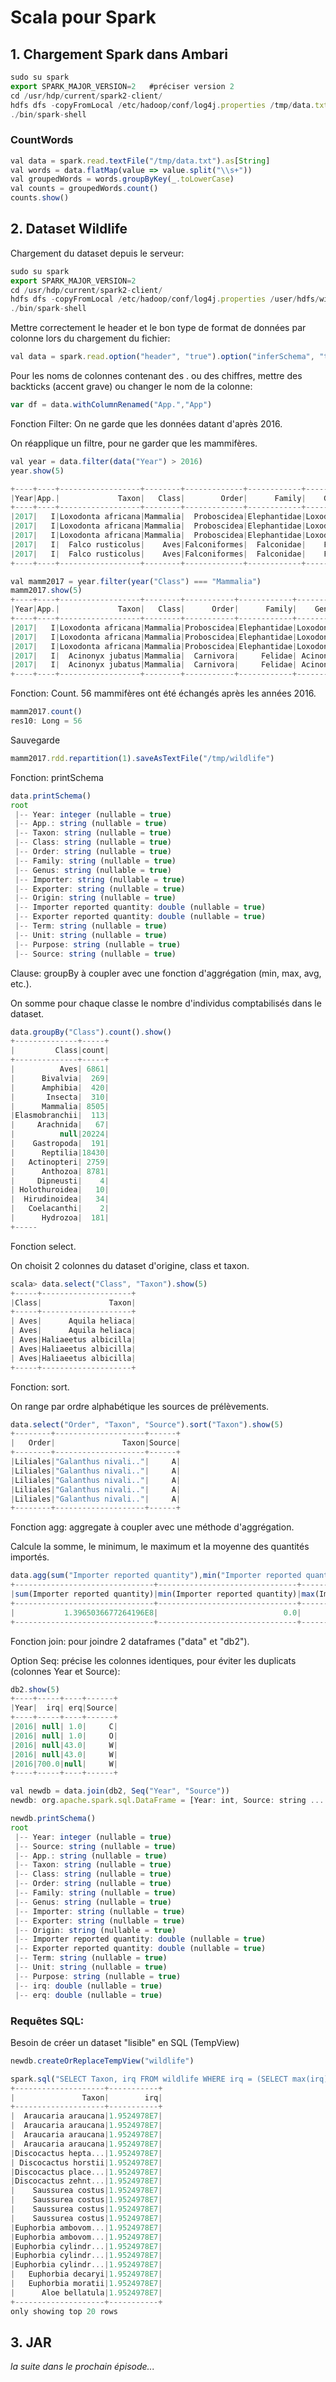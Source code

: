 # Scala pour Spark

## 1. Chargement Spark dans Ambari

```javascript
sudo su spark
export SPARK_MAJOR_VERSION=2   #préciser version 2
cd /usr/hdp/current/spark2-client/
hdfs dfs -copyFromLocal /etc/hadoop/conf/log4j.properties /tmp/data.txt
./bin/spark-shell
```

###      CountWords

```javascript
val data = spark.read.textFile("/tmp/data.txt").as[String]
val words = data.flatMap(value => value.split("\\s+"))
val groupedWords = words.groupByKey(_.toLowerCase)
val counts = groupedWords.count()
counts.show()
```

## 2. Dataset Wildlife

Chargement du dataset depuis le serveur:
```javascript
sudo su spark
export SPARK_MAJOR_VERSION=2
cd /usr/hdp/current/spark2-client/
hdfs dfs -copyFromLocal /etc/hadoop/conf/log4j.properties /user/hdfs/wildlife.csv
./bin/spark-shell
```

Mettre correctement le header et le bon type de format de données par colonne lors du chargement du fichier:

```javascript
val data = spark.read.option("header", "true").option("inferSchema", "true").csv("/user/hdfs/wildlife.csv")
```
Pour les noms de colonnes contenant des . ou des chiffres, mettre des backticks (accent grave) ou changer le nom de la colonne:

```javascript
var df = data.withColumnRenamed("App.","App")
```
Fonction Filter: On ne garde que les données datant d'après 2016.

On réapplique un filtre, pour ne garder que les mammifères.

```javascript
val year = data.filter(data("Year") > 2016)
year.show(5)

+----+----+------------------+--------+-------------+------------+---------+--------+--------+------+--------------------------+--------------------------+---------+----+-------+------+
|Year|App.|             Taxon|   Class|        Order|      Family|    Genus|Importer|Exporter|Origin|Importer reported quantity|Exporter reported quantity|     Term|Unit|Purpose|Source|
+----+----+------------------+--------+-------------+------------+---------+--------+--------+------+--------------------------+--------------------------+---------+----+-------+------+
|2017|   I|Loxodonta africana|Mammalia|  Proboscidea|Elephantidae|Loxodonta|      ZA|      MW|  null|                      null|                      34.8|specimens|   l|      S|     W|
|2017|   I|Loxodonta africana|Mammalia|  Proboscidea|Elephantidae|Loxodonta|      ZA|      MW|  null|                      null|                      20.0|specimens|  ml|      S|     W|
|2017|   I|Loxodonta africana|Mammalia|  Proboscidea|Elephantidae|Loxodonta|      ZA|      MW|  null|                      null|                     120.0|specimens|null|      S|     W|
|2017|   I|  Falco rusticolus|    Aves|Falconiformes|  Falconidae|    Falco|      SI|      AE|    ES|                       1.0|                      null|     live|null|      T|     C|
|2017|   I|  Falco rusticolus|    Aves|Falconiformes|  Falconidae|    Falco|      SI|      AE|    GB|                       2.0|                      null|     live|null|      T|     C|
+----+----+------------------+--------+-------------+------------+---------+--------+--------+------+--------------------------+--------------------------+---------+----+-------+------+

val mamm2017 = year.filter(year("Class") === "Mammalia")
mamm2017.show(5)
+----+----+------------------+--------+-----------+------------+---------+--------+--------+------+--------------------------+--------------------------+---------+----+-------+------+
|Year|App.|             Taxon|   Class|      Order|      Family|    Genus|Importer|Exporter|Origin|Importer reported quantity|Exporter reported quantity|     Term|Unit|Purpose|Source|
+----+----+------------------+--------+-----------+------------+---------+--------+--------+------+--------------------------+--------------------------+---------+----+-------+------+
|2017|   I|Loxodonta africana|Mammalia|Proboscidea|Elephantidae|Loxodonta|      ZA|      MW|  null|                      null|                      34.8|specimens|   l|      S|     W|
|2017|   I|Loxodonta africana|Mammalia|Proboscidea|Elephantidae|Loxodonta|      ZA|      MW|  null|                      null|                      20.0|specimens|  ml|      S|     W|
|2017|   I|Loxodonta africana|Mammalia|Proboscidea|Elephantidae|Loxodonta|      ZA|      MW|  null|                      null|                     120.0|specimens|null|      S|     W|
|2017|   I|  Acinonyx jubatus|Mammalia|  Carnivora|     Felidae| Acinonyx|      BG|      NA|  null|                       1.0|                      null| trophies|null|      H|     W|
|2017|   I|  Acinonyx jubatus|Mammalia|  Carnivora|     Felidae| Acinonyx|      MW|      ZA|  null|                      14.0|                      null|     live|null|      N|     W|
+----+----+------------------+--------+-----------+------------+---------+--------+--------+------+--------------------------+--------------------------+---------+----+-------+------+
``` 
Fonction: Count. 56 mammifères ont été échangés après les années 2016.

```javascript
mamm2017.count()
res10: Long = 56
```
Sauvegarde

```javascript
mamm2017.rdd.repartition(1).saveAsTextFile("/tmp/wildlife")
```
Fonction: printSchema

```javascript
data.printSchema()
root
 |-- Year: integer (nullable = true)
 |-- App.: string (nullable = true)
 |-- Taxon: string (nullable = true)
 |-- Class: string (nullable = true)
 |-- Order: string (nullable = true)
 |-- Family: string (nullable = true)
 |-- Genus: string (nullable = true)
 |-- Importer: string (nullable = true)
 |-- Exporter: string (nullable = true)
 |-- Origin: string (nullable = true)
 |-- Importer reported quantity: double (nullable = true)
 |-- Exporter reported quantity: double (nullable = true)
 |-- Term: string (nullable = true)
 |-- Unit: string (nullable = true)
 |-- Purpose: string (nullable = true)
 |-- Source: string (nullable = true)
```

Clause: groupBy à coupler avec une fonction d'aggrégation (min, max, avg, etc.).

On somme pour chaque classe le nombre d'individus comptabilisés dans le dataset.

```javascript
data.groupBy("Class").count().show()
+--------------+-----+
|         Class|count|
+--------------+-----+
|          Aves| 6861|
|      Bivalvia|  269|
|      Amphibia|  420|
|       Insecta|  310|
|      Mammalia| 8505|
|Elasmobranchii|  113|
|     Arachnida|   67|
|          null|20224|
|    Gastropoda|  191|
|      Reptilia|18430|
|   Actinopteri| 2759|
|      Anthozoa| 8781|
|     Dipneusti|    4|
| Holothuroidea|   10|
|  Hirudinoidea|   34|
|   Coelacanthi|    2|
|      Hydrozoa|  181|
+-----
```

Fonction select.

On choisit 2 colonnes du dataset d'origine, class et taxon.

```javascript
scala> data.select("Class", "Taxon").show(5)
+-----+--------------------+
|Class|               Taxon|
+-----+--------------------+
| Aves|      Aquila heliaca|
| Aves|      Aquila heliaca|
| Aves|Haliaeetus albicilla|
| Aves|Haliaeetus albicilla|
| Aves|Haliaeetus albicilla|
+-----+--------------------+
```

Fonction: sort.

On range par ordre alphabétique les sources de prélèvements.

```javascript
data.select("Order", "Taxon", "Source").sort("Taxon").show(5)
+--------+--------------------+------+
|   Order|               Taxon|Source|
+--------+--------------------+------+
|Liliales|"Galanthus nivali.."|     A|
|Liliales|"Galanthus nivali.."|     A|
|Liliales|"Galanthus nivali.."|     A|
|Liliales|"Galanthus nivali.."|     A|
|Liliales|"Galanthus nivali.."|     A|
+--------+--------------------+------+
```
Fonction agg: aggregate à coupler avec une méthode d'aggrégation.

Calcule la somme, le minimum, le maximum et la moyenne des quantités importés.

```javascript
data.agg(sum("Importer reported quantity"),min("Importer reported quantity"),max("Importer reported quantity"), avg("Importer reported quantity")).show()
+-------------------------------+-------------------------------+-------------------------------+-------------------------------+
|sum(Importer reported quantity)|min(Importer reported quantity)|max(Importer reported quantity)|avg(Importer reported quantity)|
+-------------------------------+-------------------------------+-------------------------------+-------------------------------+
|           1.3965036677264196E8|                            0.0|                    1.9524978E7|              4382.425367873029|
+-------------------------------+-------------------------------+-------------------------------+-------------------------------+
```

Fonction join: pour joindre 2 dataframes ("data" et "db2").

Option Seq: précise les colonnes identiques, pour éviter les duplicats (colonnes Year et Source):

```javascript
db2.show(5)
+----+-----+----+------+
|Year|  irq| erq|Source|
+----+-----+----+------+
|2016| null| 1.0|     C|
|2016| null| 1.0|     O|
|2016| null|43.0|     W|
|2016| null|43.0|     W|
|2016|700.0|null|     W|
+----+-----+----+------+

val newdb = data.join(db2, Seq("Year", "Source"))
newdb: org.apache.spark.sql.DataFrame = [Year: int, Source: string ... 16 more fields]

newdb.printSchema()
root
 |-- Year: integer (nullable = true)
 |-- Source: string (nullable = true)
 |-- App.: string (nullable = true)
 |-- Taxon: string (nullable = true)
 |-- Class: string (nullable = true)
 |-- Order: string (nullable = true)
 |-- Family: string (nullable = true)
 |-- Genus: string (nullable = true)
 |-- Importer: string (nullable = true)
 |-- Exporter: string (nullable = true)
 |-- Origin: string (nullable = true)
 |-- Importer reported quantity: double (nullable = true)
 |-- Exporter reported quantity: double (nullable = true)
 |-- Term: string (nullable = true)
 |-- Unit: string (nullable = true)
 |-- Purpose: string (nullable = true)
 |-- irq: double (nullable = true)
 |-- erq: double (nullable = true)
```

### Requêtes SQL:

Besoin de créer un dataset "lisible" en SQL (TempView)
```javascript
newdb.createOrReplaceTempView("wildlife")

spark.sql("SELECT Taxon, irq FROM wildlife WHERE irq = (SELECT max(irq) FROM wildlife)").show()
+--------------------+-----------+
|               Taxon|        irq|
+--------------------+-----------+
|  Araucaria araucana|1.9524978E7|
|  Araucaria araucana|1.9524978E7|
|  Araucaria araucana|1.9524978E7|
|  Araucaria araucana|1.9524978E7|
|Discocactus hepta...|1.9524978E7|
| Discocactus horstii|1.9524978E7|
|Discocactus place...|1.9524978E7|
|Discocactus zehnt...|1.9524978E7|
|    Saussurea costus|1.9524978E7|
|    Saussurea costus|1.9524978E7|
|    Saussurea costus|1.9524978E7|
|    Saussurea costus|1.9524978E7|
|Euphorbia ambovom...|1.9524978E7|
|Euphorbia ambovom...|1.9524978E7|
|Euphorbia cylindr...|1.9524978E7|
|Euphorbia cylindr...|1.9524978E7|
|Euphorbia cylindr...|1.9524978E7|
|   Euphorbia decaryi|1.9524978E7|
|   Euphorbia moratii|1.9524978E7|
|      Aloe bellatula|1.9524978E7|
+--------------------+-----------+
only showing top 20 rows
```

## 3. JAR

*la suite dans le prochain épisode...*
